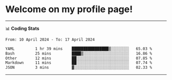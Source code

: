 # Welcome on my profile page!
<!-- print(("dralla"[::-1]+"s").capitalize()) -->

<!-- ---
👨🏻‍💻 **Busy With**
* Learning new Skills.
* Building small Projects.
* Being helpful. -->

---
📊 **Coding Stats**
<!--START_SECTION:waka-->

```txt
From: 10 April 2024 - To: 17 April 2024

YAML         1 hr 39 mins    ████████████████▒░░░░░░░░   65.03 %
Bash         25 mins         ████▒░░░░░░░░░░░░░░░░░░░░   16.86 %
Other        12 mins         ██░░░░░░░░░░░░░░░░░░░░░░░   07.85 %
Markdown     11 mins         ██░░░░░░░░░░░░░░░░░░░░░░░   07.74 %
JSON         3 mins          ▓░░░░░░░░░░░░░░░░░░░░░░░░   02.33 %
```

<!--END_SECTION:waka-->
---
